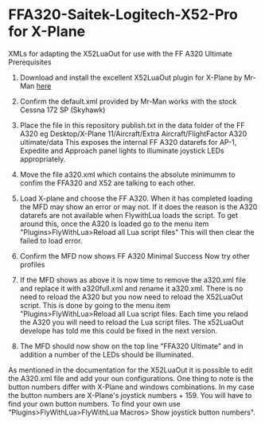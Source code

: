 # FFA320-Saitek-Logitech-X52-Pro for X-Plane
XMLs for adapting the X52LuaOut for use with the FF A320 Ultimate
Prerequisites

1. Download and install the excellent X52LuaOut plugin for X-Plane by Mr-Man [here](https://forums.x-plane.org/index.php?/files/file/35304-x52luaout-winmaclin/&tab=comments&page=11)

2. Confirm the default.xml provided by Mr-Man works with the stock Cessna 172 SP (Skyhawk)

3. Place the file in this repository publish.txt in the data folder of the FF A320 eg 
Desktop/X-Plane 11/Aircraft/Extra Aircraft/FlightFactor A320 ultimate/data
This exposes the internal FF A320 datarefs for AP-1, Expedite and Approach panel lights to illuminate joystick LEDs appropriately.

4. Move the file a320.xml which contains the absolute minimumm to confim the FFA320 and X52 are talking to each other. 

5. Load X-plane and choose the FF A320. When it has completed loading the MFD may show an error or may not. If it does the reason is the A320 datarefs are not available when FlywithLua loads the script. To get around this, once the A320 is loaded go to the menu item "Plugins>FlyWithLua>Reload all Lua script files" This will then clear the failed to load error.

6. Confirm the MFD now shows 
FF A320 Minimal 
Success Now try
other profiles

7. If the MFD shows as above it is now time to remove the a320.xml file and replace it with a320full.xml and rename it a320.xml. There is no need to reload the A320 but you now need to reload the X52LuaOut script. This is done by going to the menu item "Plugins>FlyWithLua>Reload all Lua script files. Each time you relaod the A320 you will need to reload the Lua script files. The x52LuaOut develope has told me this could be fixed in the next version.

8. The MFD should now show on the top line "FFA320 Ultimate" and in addition a number of the LEDs should be illuminated.

As mentioned in the documentation for the X52LuaOut it is possible to edit the A320.xml file and add your oun configurations.
One thing to note is the button numbers differ with X-Plane and windows combinations. In my case the button numbers are X-Plane's joystick numbers + 159. You will have to find your own button numbers. To find your own use "Plugins>FlyWithLua>FlyWithLua Macros> Show joystick button numbers".




